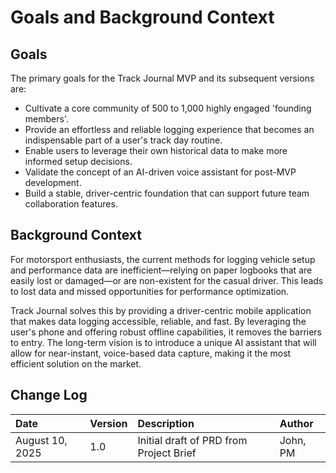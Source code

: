 # Goals and Background Context

## Goals

The primary goals for the Track Journal MVP and its subsequent versions are:
* Cultivate a core community of 500 to 1,000 highly engaged 'founding members'.
* Provide an effortless and reliable logging experience that becomes an indispensable part of a user's track day routine.
* Enable users to leverage their own historical data to make more informed setup decisions.
* Validate the concept of an AI-driven voice assistant for post-MVP development.
* Build a stable, driver-centric foundation that can support future team collaboration features.

## Background Context

For motorsport enthusiasts, the current methods for logging vehicle setup and performance data are inefficient—relying on paper logbooks that are easily lost or damaged—or are non-existent for the casual driver. This leads to lost data and missed opportunities for performance optimization.

Track Journal solves this by providing a driver-centric mobile application that makes data logging accessible, reliable, and fast. By leveraging the user's phone and offering robust offline capabilities, it removes the barriers to entry. The long-term vision is to introduce a unique AI assistant that will allow for near-instant, voice-based data capture, making it the most efficient solution on the market.

## Change Log

| Date | Version | Description | Author |
| :--- | :--- | :--- | :--- |
| August 10, 2025 | 1.0 | Initial draft of PRD from Project Brief | John, PM |
